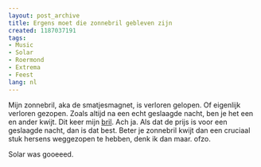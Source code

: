 ```yaml
---
layout: post_archive
title: Ergens moet die zonnebril gebleven zijn
created: 1187037191
tags:
- Music
- Solar
- Roermond
- Extrema
- Feest
lang: nl
---
```

Mijn zonnebril, aka de smatjesmagnet, is verloren gelopen. Of eigenlijk verloren gezopen. Zoals altijd na een echt geslaagde nacht, ben je het een en ander kwijt. Dit keer mijn [bril](http://www.flickr.com/photos/rudydekok/1102523147/in/photostream/). Ach ja. Als dat de prijs is voor een geslaagde nacht, dan is dat best. Beter je zonnebril kwijt dan een cruciaal stuk hersens weggezopen te hebben, denk ik dan maar. ofzo.

Solar was gooeeed. 
